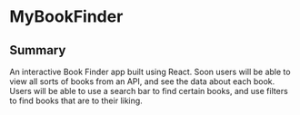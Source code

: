 # MyBookFinder

## Summary

An interactive Book Finder app built using React. Soon users will be able to view all sorts of books from an API, and see the data about each book. Users will be able to use a search bar to find certain books, and use filters to find books that are to their liking.
